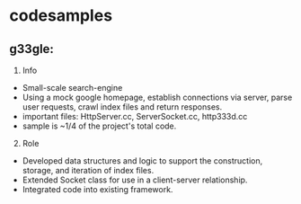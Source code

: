 # codesamples

## g33gle:
1. Info
- Small-scale search-engine
- Using a mock google homepage, establish connections via server, parse user requests, crawl index files and return responses.
- important files: HttpServer.cc, ServerSocket.cc, http333d.cc
- sample is ~1/4 of the project's total code.
2. Role
- Developed data structures and logic to support the construction, storage, and iteration of index files.
- Extended Socket class for use in a client-server relationship.
- Integrated code into existing framework.


